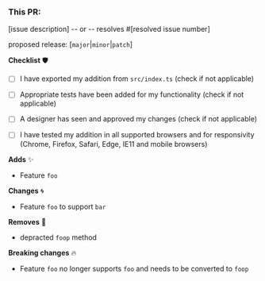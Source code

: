 ### This PR:

[issue description]
-- or --
resolves #[resolved issue number]

proposed release: [`major`|`minor`|`patch`]

**Checklist** 🛡
- [ ] I have exported my addition from `src/index.ts` (check if not applicable)
- [ ] Appropriate tests have been added for my functionality (check if not applicable)
- [ ] A designer has seen and approved my changes (check if not applicable)
- [ ] I have tested my addition in all supported browsers and for responsivity (Chrome, Firefox, Safari, Edge, IE11 and mobile browsers)


**Adds** ✨
- Feature `foo`

**Changes** 🌀
- Feature `foo` to support `bar`

**Removes** 👋
- depracted `foop` method

**Breaking changes** 🔥
- Feature `foo` no longer supports `foo` and needs to be converted to `foop`
